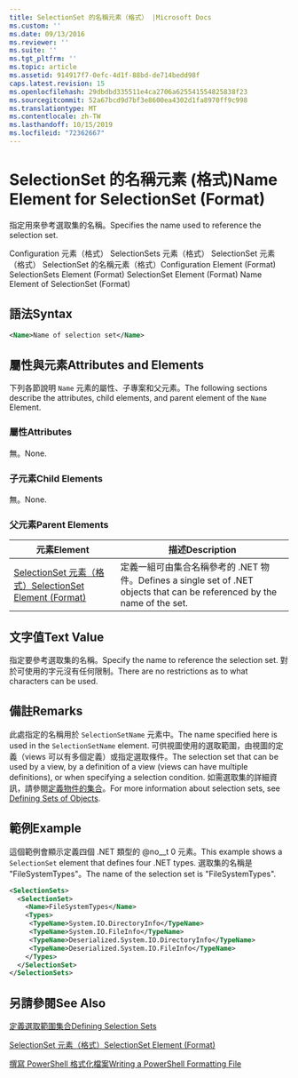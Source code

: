```yaml
---
title: SelectionSet 的名稱元素（格式） |Microsoft Docs
ms.custom: ''
ms.date: 09/13/2016
ms.reviewer: ''
ms.suite: ''
ms.tgt_pltfrm: ''
ms.topic: article
ms.assetid: 914917f7-0efc-4d1f-88bd-de714bedd98f
caps.latest.revision: 15
ms.openlocfilehash: 29dbdbd335511e4ca2706a625541554825838f23
ms.sourcegitcommit: 52a67bcd9d7bf3e8600ea4302d1fa8970ff9c998
ms.translationtype: MT
ms.contentlocale: zh-TW
ms.lasthandoff: 10/15/2019
ms.locfileid: "72362667"
---
```

# <a name="name-element-for-selectionset-format"></a><span data-ttu-id="321af-102">SelectionSet 的名稱元素 (格式)</span><span class="sxs-lookup"><span data-stu-id="321af-102">Name Element for SelectionSet (Format)</span></span>

<span data-ttu-id="321af-103">指定用來參考選取集的名稱。</span><span class="sxs-lookup"><span data-stu-id="321af-103">Specifies the name used to reference the selection set.</span></span>

<span data-ttu-id="321af-104">Configuration 元素（格式） SelectionSets 元素（格式） SelectionSet 元素（格式） SelectionSet 的名稱元素（格式）</span><span class="sxs-lookup"><span data-stu-id="321af-104">Configuration Element (Format) SelectionSets Element (Format) SelectionSet Element (Format) Name Element of SelectionSet (Format)</span></span>

## <a name="syntax"></a><span data-ttu-id="321af-105">語法</span><span class="sxs-lookup"><span data-stu-id="321af-105">Syntax</span></span>

```xml
<Name>Name of selection set</Name>
```

## <a name="attributes-and-elements"></a><span data-ttu-id="321af-106">屬性與元素</span><span class="sxs-lookup"><span data-stu-id="321af-106">Attributes and Elements</span></span>

<span data-ttu-id="321af-107">下列各節說明 `Name` 元素的屬性、子專案和父元素。</span><span class="sxs-lookup"><span data-stu-id="321af-107">The following sections describe the attributes, child elements, and parent element of the `Name` Element.</span></span>

### <a name="attributes"></a><span data-ttu-id="321af-108">屬性</span><span class="sxs-lookup"><span data-stu-id="321af-108">Attributes</span></span>

<span data-ttu-id="321af-109">無。</span><span class="sxs-lookup"><span data-stu-id="321af-109">None.</span></span>

### <a name="child-elements"></a><span data-ttu-id="321af-110">子元素</span><span class="sxs-lookup"><span data-stu-id="321af-110">Child Elements</span></span>

<span data-ttu-id="321af-111">無。</span><span class="sxs-lookup"><span data-stu-id="321af-111">None.</span></span>

### <a name="parent-elements"></a><span data-ttu-id="321af-112">父元素</span><span class="sxs-lookup"><span data-stu-id="321af-112">Parent Elements</span></span>

|<span data-ttu-id="321af-113">元素</span><span class="sxs-lookup"><span data-stu-id="321af-113">Element</span></span>|<span data-ttu-id="321af-114">描述</span><span class="sxs-lookup"><span data-stu-id="321af-114">Description</span></span>|
|-------------|-----------------|
|[<span data-ttu-id="321af-115">SelectionSet 元素（格式）</span><span class="sxs-lookup"><span data-stu-id="321af-115">SelectionSet Element (Format)</span></span>](./selectionset-element-format.md)|<span data-ttu-id="321af-116">定義一組可由集合名稱參考的 .NET 物件。</span><span class="sxs-lookup"><span data-stu-id="321af-116">Defines a single set of .NET objects that can be referenced by the name of the set.</span></span>|

## <a name="text-value"></a><span data-ttu-id="321af-117">文字值</span><span class="sxs-lookup"><span data-stu-id="321af-117">Text Value</span></span>

<span data-ttu-id="321af-118">指定要參考選取集的名稱。</span><span class="sxs-lookup"><span data-stu-id="321af-118">Specify the name to reference the selection set.</span></span> <span data-ttu-id="321af-119">對於可使用的字元沒有任何限制。</span><span class="sxs-lookup"><span data-stu-id="321af-119">There are no restrictions as to what characters can be used.</span></span>

## <a name="remarks"></a><span data-ttu-id="321af-120">備註</span><span class="sxs-lookup"><span data-stu-id="321af-120">Remarks</span></span>

<span data-ttu-id="321af-121">此處指定的名稱用於 `SelectionSetName` 元素中。</span><span class="sxs-lookup"><span data-stu-id="321af-121">The name specified here is used in the `SelectionSetName` element.</span></span> <span data-ttu-id="321af-122">可供視圖使用的選取範圍，由視圖的定義（views 可以有多個定義）或指定選取條件。</span><span class="sxs-lookup"><span data-stu-id="321af-122">The selection set that can be used by a view, by a definition of a view (views can have multiple definitions), or when specifying a selection condition.</span></span> <span data-ttu-id="321af-123">如需選取集的詳細資訊，請參閱[定義物件的集合](./defining-selection-sets.md)。</span><span class="sxs-lookup"><span data-stu-id="321af-123">For more information about selection sets, see [Defining Sets of Objects](./defining-selection-sets.md).</span></span>

## <a name="example"></a><span data-ttu-id="321af-124">範例</span><span class="sxs-lookup"><span data-stu-id="321af-124">Example</span></span>

<span data-ttu-id="321af-125">這個範例會顯示定義四個 .NET 類型的 @no__t 0 元素。</span><span class="sxs-lookup"><span data-stu-id="321af-125">This example shows a `SelectionSet` element that defines four .NET types.</span></span> <span data-ttu-id="321af-126">選取集的名稱是 "FileSystemTypes"。</span><span class="sxs-lookup"><span data-stu-id="321af-126">The name of the selection set is "FileSystemTypes".</span></span>

```xml
<SelectionSets>
  <SelectionSet>
    <Name>FileSystemTypes</Name>
    <Types>
     <TypeName>System.IO.DirectoryInfo</TypeName>
     <TypeName>System.IO.FileInfo</TypeName>
     <TypeName>Deserialized.System.IO.DirectoryInfo</TypeName>
     <TypeName>Deserialized.System.IO.FileInfo</TypeName>
    </Types>
  </SelectionSet>
</SelectionSets>
```

## <a name="see-also"></a><span data-ttu-id="321af-127">另請參閱</span><span class="sxs-lookup"><span data-stu-id="321af-127">See Also</span></span>

[<span data-ttu-id="321af-128">定義選取範圍集合</span><span class="sxs-lookup"><span data-stu-id="321af-128">Defining Selection Sets</span></span>](./defining-selection-sets.md)

[<span data-ttu-id="321af-129">SelectionSet 元素（格式）</span><span class="sxs-lookup"><span data-stu-id="321af-129">SelectionSet Element (Format)</span></span>](./selectionset-element-format.md)

[<span data-ttu-id="321af-130">撰寫 PowerShell 格式化檔案</span><span class="sxs-lookup"><span data-stu-id="321af-130">Writing a PowerShell Formatting File</span></span>](./writing-a-powershell-formatting-file.md)
